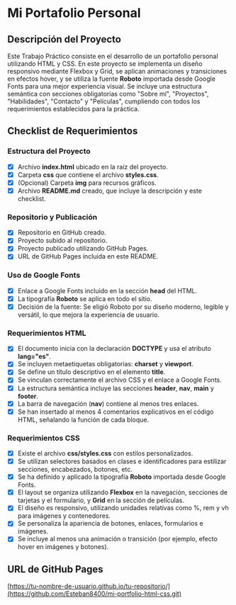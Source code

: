 # Mi Portafolio Personal

## Descripción del Proyecto

Este Trabajo Práctico consiste en el desarrollo de un portafolio personal utilizando HTML y CSS. En este proyecto se implementa un diseño responsivo mediante Flexbox y Grid, se aplican animaciones y transiciones en efectos hover, y se utiliza la fuente **Roboto** importada desde Google Fonts para una mejor experiencia visual. Se incluye una estructura semántica con secciones obligatorias como "Sobre mí", "Proyectos", "Habilidades", "Contacto" y "Películas", cumpliendo con todos los requerimientos establecidos para la práctica.

## Checklist de Requerimientos

### Estructura del Proyecto
- [x] Archivo **index.html** ubicado en la raíz del proyecto.
- [x] Carpeta **css** que contiene el archivo **styles.css**.
- [x] (Opcional) Carpeta **img** para recursos gráficos.
- [x] Archivo **README.md** creado, que incluye la descripción y este checklist.

### Repositorio y Publicación
- [x] Repositorio en GitHub creado.
- [x] Proyecto subido al repositorio.
- [x] Proyecto publicado utilizando GitHub Pages.
- [x] URL de GitHub Pages incluida en este README.

### Uso de Google Fonts
- [x] Enlace a Google Fonts incluido en la sección **head** del HTML.
- [x] La tipografía **Roboto** se aplica en todo el sitio.
- [x] Decisión de la fuente: Se eligió Roboto por su diseño moderno, legible y versátil, lo que mejora la experiencia de usuario.

### Requerimientos HTML
- [x] El documento inicia con la declaración **DOCTYPE** y usa el atributo **lang="es"**.
- [x] Se incluyen metaetiquetas obligatorias: **charset** y **viewport**.
- [x] Se define un título descriptivo en el elemento **title**.
- [x] Se vinculan correctamente el archivo CSS y el enlace a Google Fonts.
- [x] La estructura semántica incluye las secciones **header**, **nav**, **main** y **footer**.
- [x] La barra de navegación (**nav**) contiene al menos tres enlaces.
- [x] Se han insertado al menos 4 comentarios explicativos en el código HTML, señalando la función de cada bloque.

### Requerimientos CSS
- [x] Existe el archivo **css/styles.css** con estilos personalizados.
- [x] Se utilizan selectores basados en clases e identificadores para estilizar secciones, encabezados, botones, etc.
- [x] Se ha definido y aplicado la tipografía **Roboto** importada desde Google Fonts.
- [x] El layout se organiza utilizando **Flexbox** en la navegación, secciones de tarjetas y el formulario, y **Grid** en la sección de películas.
- [x] El diseño es responsivo, utilizando unidades relativas como %, rem y vh para imágenes y contenedores.
- [x] Se personaliza la apariencia de botones, enlaces, formularios e imágenes.
- [x] Se incluye al menos una animación o transición (por ejemplo, efecto hover en imágenes y botones).

## URL de GitHub Pages

[https://tu-nombre-de-usuario.github.io/tu-repositorio/](https://github.com/Esteban8400/mi-portfolio-html-css.git)
